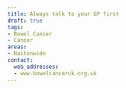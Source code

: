 ```yaml
---
title: Always talk to your GP first
draft: true
tags:
- Bowel Cancer
- Cancer
areas:
- Naitonwide
contact:
  web_addresses:
  - www.bowelcanceruk.org.uk
---
```


